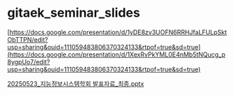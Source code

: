 # gitaek_seminar_slides

[https://docs.google.com/presentation/d/1yDE8zv3UOFN6RRHJfaLFULpSktObTTPN/edit?usp=sharing&ouid=111059483806370324133&rtpof=true&sd=true](https://docs.google.com/presentation/d/1XexRvPkYML0E4nMb5tNQucg_p8ygpUo7/edit?usp=sharing&ouid=111059483806370324133&rtpof=true&sd=true)

[20250523_지능정보시스템학회 발표자료_최종.pptx](https://github.com/user-attachments/files/20405561/20250523_._.pptx)
